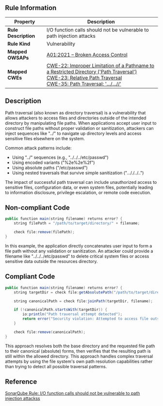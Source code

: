 ## Rule Information

| Property | Description |
|---------|-------------|
| **Rule Description** | I/O function calls should not be vulnerable to path injection attacks |
| **Rule Kind** | Vulnerability |
| **Mapped OWSAPs** | [A01:2021 – Broken Access Control](https://owasp.org/Top10/A01_2021-Broken_Access_Control/) |
| **Mapped CWEs** | [CWE-22: Improper Limitation of a Pathname to a Restricted Directory ('Path Traversal')](https://cwe.mitre.org/data/definitions/22.html)<br>[CWE-23: Relative Path Traversal](https://cwe.mitre.org/data/definitions/23.html)<br>[CWE-35: Path Traversal: '.../...//'](https://cwe.mitre.org/data/definitions/35.html) |

## Description

Path traversal (also known as directory traversal) is a vulnerability that allows attackers to access files and directories outside of the intended directory by manipulating file paths. When applications accept user input to construct file paths without proper validation or sanitization, attackers can inject sequences like "../" to navigate up directory levels and access sensitive files elsewhere on the system.

Common attack patterns include:

- Using "../" sequences (e.g., "../../../etc/passwd")
- Using encoded variants ("%2e%2e%2f")
- Using absolute paths ("/etc/passwd")
- Using nested traversals that survive simple sanitization ("..././../..")

The impact of successful path traversal can include unauthorized access to sensitive files, configuration data, or even system files, potentially leading to information disclosure, privilege escalation, or remote code execution.

## Non-compliant Code

```java
public function main(string filename) returns error? {
    string filePath = "/path/to/target/directory/" + filename;

    check file:remove(filePath);
}
```

In this example, the application directly concatenates user input to form a file path without any validation or sanitization. An attacker could provide a filename like "../../../etc/passwd" to delete critical system files or access sensitive data outside the resources directory.

## Compliant Code

```java
public function main(string filename) returns error? {
    string targetDir = check file:getAbsolutePath("/path/to/target/directory/");

    string canonicalPath = check file:joinPath(targetDir, filename);

    if (!canonicalPath.startsWith(targetDir)) {
        io:println("Path traversal attempt detected");
        return error("Security violation: Attempted to access file outside allowed directory");
    }

    check file:remove(canonicalPath);
}
```

This approach resolves both the base directory and the requested file path to their canonical (absolute) forms, then verifies that the resulting path is still within the allowed directory. This approach handles complex traversal attempts by using the file system's own path resolution capabilities rather than trying to detect all possible traversal patterns.

## Reference

[SonarQube Rule: I/O function calls should not be vulnerable to path injection attackss](https://rules.sonarsource.com/java/RSPEC-2083/)
